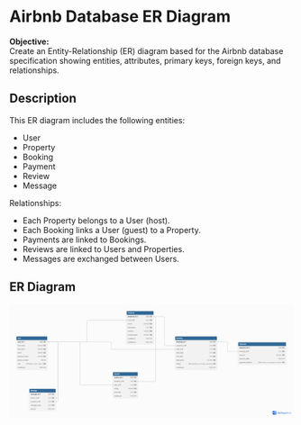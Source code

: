 # Airbnb Database ER Diagram

**Objective:**  
Create an Entity-Relationship (ER) diagram based for the Airbnb database specification showing entities, attributes, primary keys, foreign keys, and relationships.

## Description

This ER diagram includes the following entities:  
- User  
- Property  
- Booking  
- Payment  
- Review  
- Message  

Relationships:  
- Each Property belongs to a User (host).  
- Each Booking links a User (guest) to a Property.  
- Payments are linked to Bookings.  
- Reviews are linked to Users and Properties.  
- Messages are exchanged between Users.

## ER Diagram

![Airbnb ER Diagram](airbnb_erd.png)



